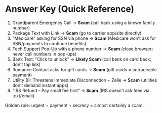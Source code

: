 # Answer Key (Quick Reference)

1) Grandparent Emergency Call → **Scam** (call back using a known family number)
2) Package Text with Link → **Scam** (go to carrier app/site directly)
3) “Medicare” asking for SSN via phone → **Scam** (Medicare won’t ask for SSN/payments to continue benefits)
4) Tech Support Pop-Up with a phone number → **Scam** (close browser; never call numbers in pop-ups)
5) Bank Text: “Click to unlock” → **Likely Scam** (call bank on card back; don’t tap link)
6) Romance Contact asks for gift cards → **Scam** (gift cards = untraceable payment)
7) Utility Bill Threatens Immediate Disconnection + Zelle → **Scam** (utilities don’t demand instant apps)
8) “IRS Refund – Pay small fee first” → **Scam** (IRS doesn’t ask fees via text/email)

Golden rule: urgent + payment + secrecy = almost certainly a scam.
